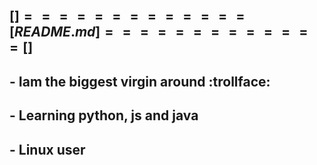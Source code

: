 ##                                     [$]=============[README.md]=============[$] 
##                                      - Iam the biggest virgin around :trollface:
##                                      - Learning python, js and java
##                                      - Linux user
## 

<!--
**K1llb0t/K1llb0t** is a ✨ _special_ ✨ repository because its `README.md` (this file) appears on your GitHub profile.

Here are some ideas to get you started:

- 🔭 I’m currently working on ...
- 🌱 I’m currently learning ...
- 👯 I’m looking to collaborate on ...
- 🤔 I’m looking for help with ...
- 💬 Ask me about ...
- 📫 How to reach me: ...
- 😄 Pronouns: ...
- ⚡ Fun fact: ...
-->

